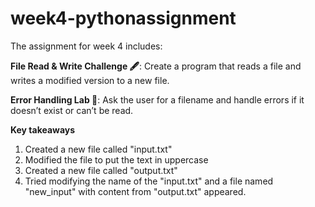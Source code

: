 # week4-pythonassignment

The assignment for week 4 includes:

**File Read & Write Challenge 🖋️**: Create a program that reads a file and writes a modified version to a new file.

**Error Handling Lab 🧪**: Ask the user for a filename and handle errors if it doesn’t exist or can’t be read.

**Key takeaways**
1. Created a new file called "input.txt"
2. Modified the file to put the text in uppercase
3. Created a new file called "output.txt"
4. Tried modifying the name of the "input.txt" and a file named "new_input" with content from "output.txt" appeared.
